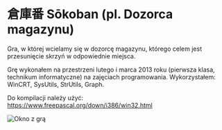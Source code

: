 # 倉庫番 Sōkoban (pl. Dozorca magazynu)

Gra, w której wcielamy się w dozorcę magazynu, którego celem jest przesunięcie skrzyń w odpowiednie miejsca.

Grę wykonałem na przestrzeni lutego i marca 2013 roku (pierwsza klasa, technikum informatyczne) na zajęciach programowania. Wykorzystałem: WinCRT, SysUtils, StrUtils, Graph.

Do kompilacji należy użyć: https://www.freepascal.org/down/i386/win32.html

![Okno z grą](https://smulewicz.pro/github-assets/sokoban.png)
